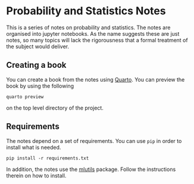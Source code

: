 # Probability and Statistics Notes

This is a series of notes on probability and statistics. The notes are organised into 
jupyter notebooks. As the name suggests these are just notes, so many topics will lack the
rigorousness that a formal treatment of the subject would deliver.


## Creating a book

You can create a book from the notes using <a href="https://quarto.org/">Quarto</a>. 
You can preview the book by using the following

```
quarto preview

```

on the top level directory of the project.

## Requirements

The notes depend on a set of requirements. You can use ```pip``` in order to
install what is needed.

```
pip install -r requirements.txt

```

In addition, the notes use the <a href="https://github.com/pockerman/mlutils">mlutils</a> package.
Follow the instructions therein on how to install.

